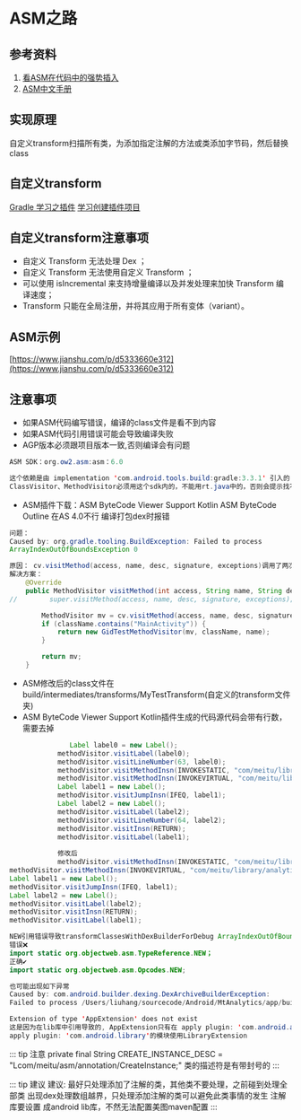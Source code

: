 ---
---
# ASM之路

## 参考资料
1. [看ASM在代码中的强势插入](https://cloud.tencent.com/developer/article/1160090)
2. [ASM中文手册](https://www.yuque.com/mikaelzero/asm/qzigi6)
## 实现原理
自定义transform扫描所有类，为添加指定注解的方法或类添加字节码，然后替换class
## 自定义transform
[Gradle 学习之插件](https://juejin.cn/post/6844903886927446023)
[学习创建插件项目](https://juejin.cn/post/6844903438342438925)
## 自定义transform注意事项
- 自定义 Transform 无法处理 Dex ；
- 自定义 Transform 无法使用自定义 Transform ；
- 可以使用 isIncremental 来支持增量编译以及并发处理来加快 Transform 编译速度；
- Transform 只能在全局注册，并将其应用于所有变体（variant）。
## ASM示例
 [https://www.jianshu.com/p/d5333660e312](https://www.jianshu.com/p/d5333660e312)
## 注意事项
- 如果ASM代码编写错误，编译的class文件是看不到内容
- 如果ASM代码引用错误可能会导致编译失败
- AGP版本必须跟项目版本一致,否则编译会有问题
```java
ASM SDK：org.ow2.asm:asm：6.0

这个依赖是由 implementation 'com.android.tools.build:gradle:3.3.1' 引入的
ClassVisitor、MethodVisitor必须用这个sdk内的，不能用rt.java中的，否则会提示找不到类
```
- ASM插件下载：ASM ByteCode Viewer Support Kotlin
ASM ByteCode Outline 在AS 4.0不行
编译打包dex时报错
```java
问题：
Caused by: org.gradle.tooling.BuildException: Failed to process
ArrayIndexOutOfBoundsException 0

原因： cv.visitMethod(access, name, desc, signature, exceptions)调用了两次
解决方案：
    @Override
    public MethodVisitor visitMethod(int access, String name, String desc, String signature, String[] exceptions) {
//        super.visitMethod(access, name, desc, signature, exceptions);   注释掉super，防止调用两次

        MethodVisitor mv = cv.visitMethod(access, name, desc, signature, exceptions);
        if (className.contains("MainActivity")) {
            return new GidTestMethodVisitor(mv, className, name);
        }

        return mv;
    }
```
- ASM修改后的class文件在build/intermediates/transforms/MyTestTransform(自定义的transform文件夹)
- ASM ByteCode Viewer Support Kotlin插件生成的代码源代码会带有行数，需要去掉
```java
               Label label0 = new Label();
            methodVisitor.visitLabel(label0);
            methodVisitor.visitLineNumber(63, label0);
            methodVisitor.visitMethodInsn(INVOKESTATIC, "com/meitu/library/analytics/sdk/test/TestConfig", "getInstance", "()Lcom/meitu/library/analytics/sdk/test/TestConfig;", false);
            methodVisitor.visitMethodInsn(INVOKEVIRTUAL, "com/meitu/library/analytics/sdk/test/TestConfig", "isForeGidRespondDataNull", "()Z", false);
            Label label1 = new Label();
            methodVisitor.visitJumpInsn(IFEQ, label1);
            Label label2 = new Label();
            methodVisitor.visitLabel(label2);
            methodVisitor.visitLineNumber(64, label2);
            methodVisitor.visitInsn(RETURN);
            methodVisitor.visitLabel(label1);
            
            修改后
            methodVisitor.visitMethodInsn(INVOKESTATIC, "com/meitu/library/analytics/sdk/test/TestConfig", "getInstance", "()Lcom/meitu/library/analytics/sdk/test/TestConfig;", false);
methodVisitor.visitMethodInsn(INVOKEVIRTUAL, "com/meitu/library/analytics/sdk/test/TestConfig", "isForeGidRespondDataNull", "()Z", false);
Label label1 = new Label();
methodVisitor.visitJumpInsn(IFEQ, label1);
Label label2 = new Label();
methodVisitor.visitLabel(label2);
methodVisitor.visitInsn(RETURN);
methodVisitor.visitLabel(label1);
```

```java
NEW引用错误导致transformClassesWithDexBuilderForDebug ArrayIndexOutOfBoundsException
错误❌
import static org.objectweb.asm.TypeReference.NEW；
正确✔️
import static org.objectweb.asm.Opcodes.NEW;
```
```java
也可能出现如下异常
Caused by: com.android.builder.dexing.DexArchiveBuilderException: 
Failed to process /Users/liuhang/sourcecode/Android/MtAnalytics/app/build/intermediates/transforms/TestTransform/debug/35.jar
```
```java
Extension of type 'AppExtension' does not exist
这是因为在lib库中引用导致的, AppExtension只有在 apply plugin: 'com.android.application' 的模块中才有，
apply plugin: 'com.android.library'的模块使用LibraryExtension
```
::: tip 注意
private final String CREATE_INSTANCE_DESC = "Lcom/meitu/asm/annotation/CreateInstance;"
类的描述符是有带封号的
:::

::: tip 建议
建议: 最好只处理添加了注解的类，其他类不要处理，之前碰到处理全部类 出现dex处理数组越界，只处理添加注解的类可以避免此类事情的发生
注解库要设置 成android lib库，不然无法配置美图maven配置
:::